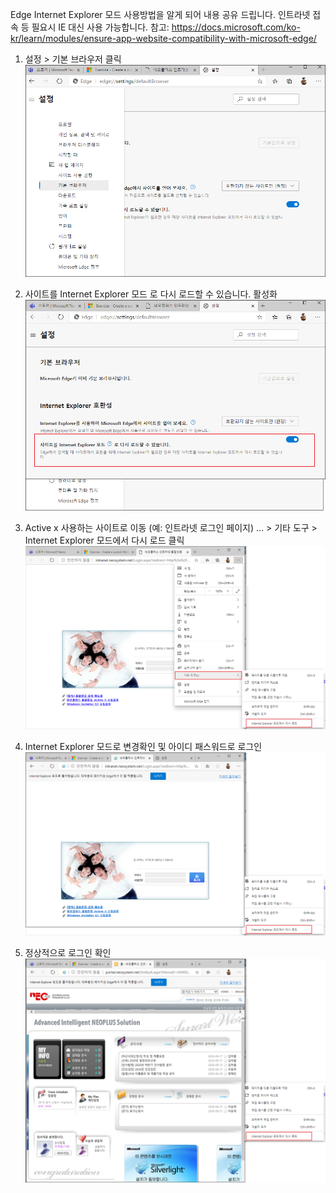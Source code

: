 Edge Internet Explorer 모드 사용방법을 알게 되어 내용 공유 드립니다.
인트라넷 접속 등 필요시 IE 대신 사용 가능합니다.
참고: https://docs.microsoft.com/ko-kr/learn/modules/ensure-app-website-compatibility-with-microsoft-edge/

1.	설정 > 기본 브라우저 클릭
 ![PostImages](/assets/PostImages/2020092201.png)

2.	사이트를 Internet Explorer 모드 로 다시 로드할 수 있습니다. 활성화
 ![PostImages](/assets/PostImages/2020092202.png)

3.	Active x 사용하는 사이트로 이동 (예: 인트라넷 로그인 페이지)
… > 기타 도구 > Internet Explorer 모드에서 다시 로드 클릭
 ![PostImages](/assets/PostImages/2020092203.png)

4.	Internet Explorer 모드로 변경확인 및 아이디 패스워드로 로그인
 ![PostImages](/assets/PostImages/2020092204.png)

5.	정상적으로 로그인 확인
 ![PostImages](/assets/PostImages/2020092205.png)
